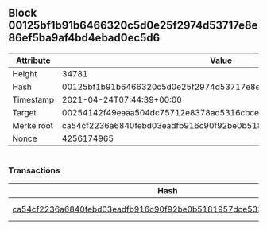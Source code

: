 ## Block 00125bf1b91b6466320c5d0e25f2974d53717e8e86ef5ba9af4bd4ebad0ec5d6

Attribute | Value
--- | ---
Height | 34781
Hash | 00125bf1b91b6466320c5d0e25f2974d53717e8e86ef5ba9af4bd4ebad0ec5d6
Timestamp | 2021-04-24T07:44:39+00:00
Target | 00254142f49eaaa504dc75712e8378ad5316cbcead634704b3734b6271167cc4
Merke root | ca54cf2236a6840febd03eadfb916c90f92be0b5181957dce5337541905ce32a
Nonce | 4256174965

```

```

### Transactions

Hash | Amount
--- | ---
[ca54cf2236a6840febd03eadfb916c90f92be0b5181957dce5337541905ce32a](ca54cf2236a6840febd03eadfb916c90f92be0b5181957dce5337541905ce32a.md) | 10.00000000 SKEPTI 
